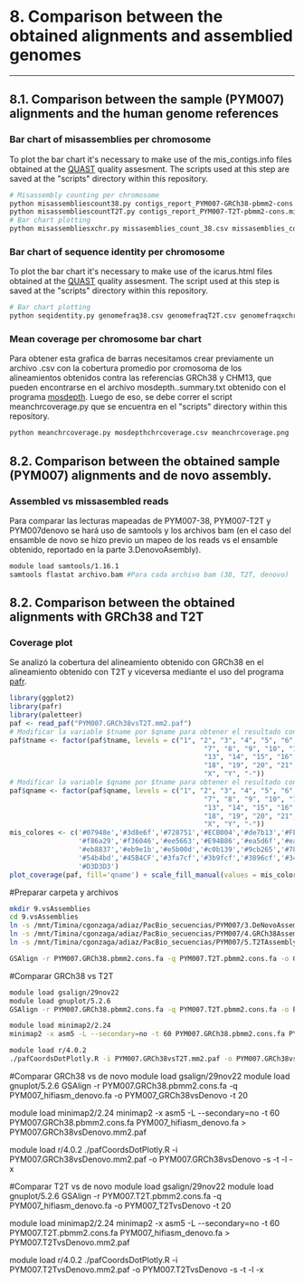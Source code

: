 # 8. Comparison between the obtained alignments and assemblied genomes 
***

## 8.1. Comparison between the sample (PYM007) alignments and the human genome references 

### Bar chart of misassemblies per chromosome
To plot the bar chart it's necessary to make use of the mis_contigs.info files obtained at the [QUAST](https://quast.sourceforge.net/) quality assesment. The scripts used at this step are saved at the "scripts" directory within this repository. 
```bash
# Misassembly counting per chromosome 
python misassembliescount38.py contigs_report_PYM007-GRCh38-pbmm2-cons.mis_contigs.info
python misassembliescountT2T.py contigs_report_PYM007-T2T-pbmm2-cons.mis_contigs.info
# Bar chart plotting
python misassembliesxchr.py missasemblies_count_38.csv missasemblies_count_T2T.csv misassembliesxchrplot.png
```
### Bar chart of sequence identity per chromosome
To plot the bar chart it's necessary to make use of the icarus.html files obtained at the [QUAST](https://quast.sourceforge.net/) quality assesment. The script used at this step is saved at the "scripts" directory within this repository. 
```bash
# Bar chart plotting
python seqidentity.py genomefraq38.csv genomefraqT2T.csv genomefraqxchrplot.png
```
### Mean coverage per chromosome bar chart 
Para obtener esta grafica de barras necesitamos crear previamente un archivo .csv con la cobertura promedio por cromosoma de los alineamientos obtenidos contra las referencias GRCh38 y CHM13, que pueden encontrarse en el archivo mosdepth..summary.txt obtenido con el programa [mosdepth](https://github.com/brentp/mosdepth). Luego de eso, se debe correr el script meanchrcoverage.py que se encuentra en el "scripts" directory within this repository.
```bash
python meanchrcoverage.py mosdepthchrcoverage.csv meanchrcoverage.png
```

## 8.2. Comparison between the obtained sample (PYM007) alignments and de novo assembly. 

### Assembled vs missasembled reads
Para comparar las lecturas mapeadas de PYM007-38, PYM007-T2T y PYM007denovo se hará uso de samtools y los archivos bam (en el caso del ensamble de novo se hizo previo un mapeo de los reads vs el ensamble obtenido, reportado en la parte 3.DenovoAsembly). 
```bash
module load samtools/1.16.1
samtools flastat archivo.bam #Para cada archivo bam (38, T2T, denovo)
```

## 8.2. Comparison between the obtained alignments with GRCh38 and T2T  

### Coverage plot
Se analizó la cobertura del alineamiento obtenido con GRCh38 en el alineamiento obtenido con T2T y viceversa mediante el uso del programa [pafr](https://github.com/dwinter/pafr).
```R
library(ggplot2)
library(pafr)
library(paletteer)
paf <- read_paf("PYM007.GRCh38vsT2T.mm2.paf")
# Modificar la variable $tname por $qname para obtener el resultado contrario
paf$tname <- factor(paf$tname, levels = c("1", "2", "3", "4", "5", "6",
                                                "7", "8", "9", "10", "11", "12",
                                                "13", "14", "15", "16", "17", 
                                                "18", "19", "20", "21", "22", 
                                                "X", "Y", "-"))
# Modificar la variable $qname por $tname para obtener el resultado contrario
paf$qname <- factor(paf$qname, levels = c("1", "2", "3", "4", "5", "6", 
                                                "7", "8", "9", "10", "11", "12",
                                                "13", "14", "15", "16", "17",
                                                "18", "19", "20", "21", "22", 
                                                "X", "Y", "-"))
mis_colores <- c('#07948e','#3d8e6f','#728751','#ECB004','#de7b13','#FE7701',
                 '#f86a29','#f36046','#ee5663','#E94B86','#ea5d6f','#ea7353',
                 '#eb8837','#eb9e1b','#e5b00d','#c0b139','#9cb265','#78b391',
                 '#54b4bd','#45B4CF','#3fa7cf','#3b9fcf','#3896cf','#348ecf',
                 '#D3D3D3')
plot_coverage(paf, fill='qname') + scale_fill_manual(values = mis_colores)
```



#Preparar carpeta y archivos
```bash
mkdir 9.vsAssemblies
cd 9.vsAssemblies 
ln -s /mnt/Timina/cgonzaga/adiaz/PacBio_secuencias/PYM007/3.DeNovoAssembly/PYM007_hifiasm_denovo.fa .
ln -s /mnt/Timina/cgonzaga/adiaz/PacBio_secuencias/PYM007/4.GRCh38Assembly/PYM007.GRCh38.pbmm2.cons.fa .
ln -s /mnt/Timina/cgonzaga/adiaz/PacBio_secuencias/PYM007/5.T2TAssembly/PYM007.T2T.pbmm2.cons.fa .
```
```bash
GSAlign -r PYM007.GRCh38.pbmm2.cons.fa -q PYM007.T2T.pbmm2.cons.fa -o GS/PYM007_GRCh38vsT2T -t 20
```

#Comparar GRCh38 vs T2T
```bash
module load gsalign/29nov22
module load gnuplot/5.2.6
GSAlign -r PYM007.GRCh38.pbmm2.cons.fa -q PYM007.T2T.pbmm2.cons.fa -o PYM007_GRCh38vsT2T -t 20
```
```bash
module load minimap2/2.24
minimap2 -x asm5 -L --secondary=no -t 60 PYM007.GRCh38.pbmm2.cons.fa PYM007.T2T.pbmm2.cons.fa > PYM007.GRCh38vsT2T.mm2.paf
```
```bash
module load r/4.0.2
./pafCoordsDotPlotly.R -i PYM007.GRCh38vsT2T.mm2.paf -o PYM007.GRCh38vsT2T -s -t -l -x
```

#Comparar GRCh38 vs de novo
module load gsalign/29nov22
module load gnuplot/5.2.6
GSAlign -r PYM007.GRCh38.pbmm2.cons.fa -q PYM007_hifiasm_denovo.fa -o PYM007_GRCh38vsDenovo -t 20

module load minimap2/2.24
minimap2 -x asm5 -L --secondary=no -t 60 PYM007.GRCh38.pbmm2.cons.fa PYM007_hifiasm_denovo.fa > PYM007.GRCh38vsDenovo.mm2.paf

module load r/4.0.2
./pafCoordsDotPlotly.R -i PYM007.GRCh38vsDenovo.mm2.paf -o PYM007.GRCh38vsDenovo -s -t -l -x

#Comparar T2T vs de novo
module load gsalign/29nov22
module load gnuplot/5.2.6
GSAlign -r PYM007.T2T.pbmm2.cons.fa -q PYM007_hifiasm_denovo.fa -o PYM007_T2TvsDenovo -t 20

module load minimap2/2.24
minimap2 -x asm5 -L --secondary=no -t 60 PYM007.T2T.pbmm2.cons.fa PYM007_hifiasm_denovo.fa > PYM007.T2TvsDenovo.mm2.paf

module load r/4.0.2
./pafCoordsDotPlotly.R -i PYM007.T2TvsDenovo.mm2.paf -o PYM007.T2TvsDenovo -s -t -l -x

